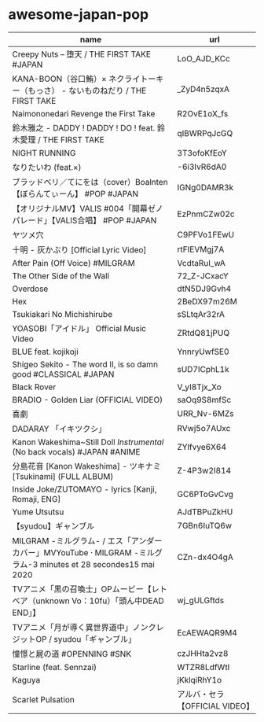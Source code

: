 # awesome-japan-pop

name|url
-|-
Creepy Nuts – 堕天 / THE FIRST TAKE #JAPAN | LoO_AJD_KCc
KANA-BOON（谷口鮪）× ネクライトーキー（もっさ） - ないものねだり / THE FIRST TAKE | _ZyD4n5zqxA
Naimononedari Revenge the First Take | R2OvE1oX_fs
鈴木雅之 - DADDY ! DADDY ! DO ! feat. 鈴木愛理 / THE FIRST TAKE | qIBWRPqJcGQ
NIGHT RUNNING | 3T3ofoKfEoY
なりたいわ (feat.×) | -6i3IvR6dA0
ブラッドベリ／てにをは（cover）Boalnten 【ぼらんてぃーん】 #POP #JAPAN | IGNg0DAMR3k
【オリジナルMV】VALIS #004「開幕ゼノパレード」【VALIS合唱】 #POP #JAPAN | EzPnmCZw02c
ヤツメ穴 | C9PFVo1FEwU
十明 - 灰かぶり [Official Lyric Video] | rtFIEVMgj7A
After Pain (Off Voice) #MILGRAM | VcdtaRuI_wA
The Other Side of the Wall | 72_Z-JCxacY
Overdose | dtN5DJ9Gvh4
Hex | 2BeDX97m26M
Tsukiakari No Michishirube | sSLtqAr32rA
YOASOBI「アイドル」 Official Music Video | ZRtdQ81jPUQ
BLUE feat. kojikoji | YnnryUwfSE0
Shigeo Sekito - The word II, is so damn good #CLASSICAL #JAPAN | sUD7ICphL1k
Black Rover | V_yI8Tjx_Xo
BRADIO - Golden Liar (OFFICIAL VIDEO) | saOq9S8mfSc
喜劇 | URR_Nv-6MZs
DADARAY 「イキツクシ」 | RVwj5o7AUxc
Kanon Wakeshima~Still Doll *Instrumental* (No back vocals) #JAPAN #ANIME | ZYlfvye6X64
分島花音 [Kanon Wakeshima] - ツキナミ [Tsukinami] (FULL ALBUM) | Z-4P3w2I814
Inside Joke/ZUTOMAYO - lyrics [Kanji, Romaji, ENG] | GC6PToGvCvg
Yume Utsutsu | AJdTBPuZkHU
【syudou】ギャンブル | 7GBn6IuTQ6w
MILGRAM -ミルグラム- / エス「アンダーカバー」MVYouTube · MILGRAM -ミルグラム-3 minutes et 28 secondes15 mai 2020 | CZn-dx4O4gA
TVアニメ「黒の召喚士」OPムービー【レトベア（unknown Vo：10fu）「頭ん中DEAD END」】 | wj_gULGftds
TVアニメ「月が導く異世界道中」ノンクレジットOP / syudou「ギャンブル」 | EcAEWAQR9M4
憧憬と屍の道 #OPENNING #SNK | czJHHta2vz8
Starline (feat. Sennzai) | WTZR8LdfWtI
Kaguya | jKklqiRhY1o
Scarlet Pulsation | アルバ・セラ【OFFICIAL VIDEO】 | oGVQJIU9k5Q
